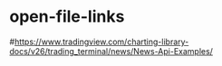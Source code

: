 # open-file-links

#https://www.tradingview.com/charting-library-docs/v26/trading_terminal/news/News-Api-Examples/

